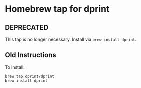 # Homebrew tap for dprint

## DEPRECATED

This tap is no longer necessary. Install via `brew install dprint`.

## Old Instructions

To install:

```shell
brew tap dprint/dprint
brew install dprint
```